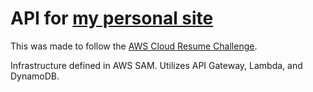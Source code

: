 # API for [my personal site](josh.barrette.dev)

This was made to follow the [AWS Cloud Resume Challenge](https://cloudresumechallenge.dev/docs/the-challenge/aws/).

Infrastructure defined in AWS SAM. Utilizes API Gateway, Lambda, and DynamoDB.
